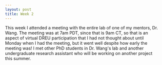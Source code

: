```yaml
---
layout: post
title: Week 2
---
```


This week I attended a meeting with the entire lab of one of my mentors, Dr. Wang. The meeting was at 7am PDT, since that is 9am CT, so that is an aspect of virtual DREU participation that I had not thought about until Monday when I had the meeting, but it went well despite how early the meeting was! I met other PhD students in Dr. Wang's lab and another undergraduate research assistant who will be working on another project this summer.
